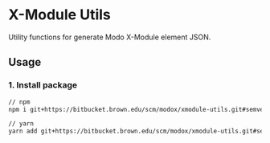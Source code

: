 # X-Module Utils

Utility functions for generate Modo X-Module element JSON.

## Usage

### 1. Install package

```sh
// npm
npm i git+https://bitbucket.brown.edu/scm/modox/xmodule-utils.git#semver:^0.5

// yarn
yarn add git+https://bitbucket.brown.edu/scm/modox/xmodule-utils.git#semver:^0.5
```
